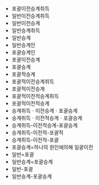 - 포괄이전승계취득
- 일반이전승계취득
- 일반이전승계
- 일반승계취득
- 일반승계
- 일반승계인
- 포괄승계인
- 포괄이전승계
- 포괄승계
- 포괄적승계
- 포괄적이전승계취득
- 포괄적이전승계
- 포괄적이전적승계취득
- 포괄적이전적승계
- 승계취득ㆍ이전승계ㆍ포괄승계
- 승계취득ㆍ이전적승계ㆍ포괄승계
- 승계취득-이전적승계-포괄승계
- 승계취득-이전적-포괄적
- 승계취득-이전적-포괄
- 포괄승계=하나의 원인에의해 일괄이전
- 일반=포괄
- 일반승계=포괄승계
- 일반-포괄
- 일반승계-포괄승계